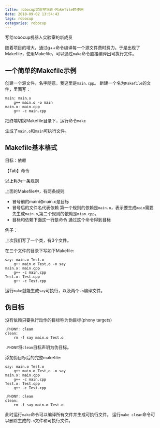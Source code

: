 ```yaml
---
title: robocup实验室培训-Makefile的使用
date: 2018-09-02 13:54:43
tags: robocup
categories: robocup
---
```


写给robocup机器人实验室的新成员

随着项目的增大，通过g++命令编译每一个源文件费时费力。于是出现了Makefile，使用Makefile，可以通过`make`命令直接编译出可执行文件。

## 一个简单的Makefile示例

创建一个源文件，名字随意，我这里是`main.cpp`。
新建一个名为`Makefile`的文件，里面写：

```
main: main.o
	g++ main.o -o main
main.o: main.cpp
	g++ -c main.cpp 
```

把终端切换Makefile目录下，运行命令`make`

生成了`main.o`和`main`可执行文件。

## Makefile基本格式

目标：依赖

【Tab】命令

以上称为一条规则

上面的Makefile中，有两条规则
- 冒号前的main和main.o是目标
- 冒号后的文件名代表依赖
  第一个规则的依赖是`main.o`，表示要生成`main`需要先生成`main.o`,第二个规则的依赖是`mian.cpp`。
- 目标和依赖下面这一行是命令
  通过这个命令得到目标


例子：

上次我们写了一个类，有3个文件。

在三个文件的目录下写如下Makefile:

```
say: main.o Test.o
	g++ main.o Test,o -o say
main.o: main.cpp
	g++ -c main.cpp
Test.o: Test.cpp
	g++ -c Test.cpp
```

运行`make`就能生成`say`可执行，以及两个`.o`编译文件。

## 伪目标

没有依赖只要执行动作的目标称为伪目标(phony targets)

```
.PHONY: clean
clean:
	rm -f say main.o Test.o
```

`.PHONY`将`clean`目标声明为伪目标。

添加伪目标后的完整makefile:

```
say: main.o Test.o
	g++ main.o Test,o -o say
main.o: main.cpp
	g++ -c main.cpp
Test.o: Test.cpp
	g++ -c Test.cpp
	
.PHONY: clean
clean:
	rm -f say main.o Test.o
```

此时运行`make`命令可以编译所有文件并生成可执行文件。
运行`make clean`命令可以删除生成的`.o`文件和可执行文件。
